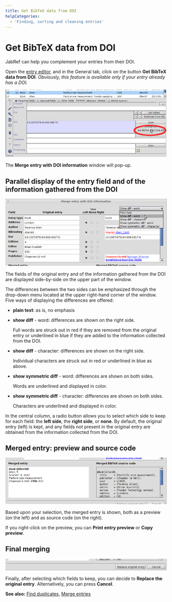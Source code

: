 ```yaml
---
title: Get BibTeX data from DOI
helpCategories:
  - 'Finding, sorting and cleaning entries'
---
```


# Get BibTeX data from DOI

JabRef can help you complement your entries from their DOI.

Open the [entry editor](../general/entryeditor.md), and in the General tab, click on the button **Get BibTeX data from DOI**. _Obviously, this feature is available only if your entry already has a DOI._

![Screenshot of general tab](../../.gitbook/assets/getbibtexdatafromdoi-main.png)

The **Merge entry with DOI information** window will pop-up.

## Parallel display of the entry field and of the information gathered from the DOI

![Screenshot of the parallel display](../../.gitbook/assets/getbibtexdatafromdoi-paralleldisplay.png)

The fields of the original entry and of the information gathered from the DOI are displayed side-by-side on the upper part of the window.

The differences between the two sides can be emphasized through the drop-down menu located at the upper right-hand corner of the window. Five ways of displaying the differences are offered:

* **plain text**: as is, no emphasis
* **show diff** - word: differences are shown on the right side.

  Full words are struck out in red if they are removed from the original entry or underlined in blue if they are added to the information collected from the DOI.

* **show diff** - character: differences are shown on the right side.

  Individual characters are struck out in red or underlined in blue as above.

* **show symmetric diff** - word: differences are shown on both sides.

  Words are underlined and displayed in color.

* **show symmetric diff** - character: differences are shown on both sides.

  Characters are underlined and displayed in color.

In the central column, a radio button allows you to select which side to keep for each field: the **left side**, the **right side**, or **none**. By default, the original entry \(left\) is kept, and any fields not present in the original entry are obtained from the information collected from the DOI.

## Merged entry: preview and source code

![Screenshot of the preview and source code for the merged entry](../../.gitbook/assets/getbibtexdatafromdoi-previewandcode.png)

Based upon your selection, the merged entry is shown, both as a preview \(on the left\) and as source code \(on the right\).

If you right-click on the preview, you can **Print entry preview** or **Copy preview**.

## Final merging

![Screenshot of choosing to replace the original entry or not](../../.gitbook/assets/getbibtexdatafromdoi-selecting.png)

Finally, after selecting which fields to keep, you can decide to **Replace the original entry**. Alternatively, you can press **Cancel**.

**See also:** [Find duplicates](FindDuplicates.md), [Merge entries](MergeEntries.md)

